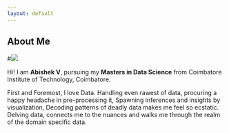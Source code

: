 ```yaml
---
layout: default
---
```


## About Me

#<img class="profile-picture" src="sherlock.jpg">

Hi! I am **Abishek V**, pursuing my **Masters in Data Science** from Coimbatore Institute of Technology, Coimbatore.

First and Foremost, I love Data.
Handling even rawest of data, procuring a happy headache in pre-processing it,
Spawning inferences and insights by visualization,
Decoding patterns of deadly data makes me feel so ecstatic.
Delving data, connects me to the nuances and walks me through the realm of the domain specific data.

<br>


